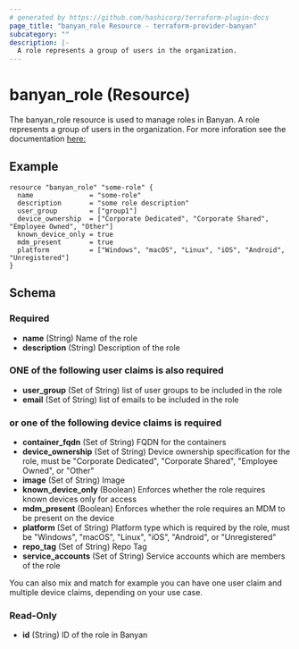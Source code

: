 ```yaml
---
# generated by https://github.com/hashicorp/terraform-plugin-docs
page_title: "banyan_role Resource - terraform-provider-banyan"
subcategory: ""
description: |-
  A role represents a group of users in the organization.
---
```


# banyan_role (Resource)

The banyan_role resource is used to manage roles in Banyan. A role represents a group of users in the organization. For more inforation see the documentation [here:](https://docs.banyanops.com/docs/feature-guides/administer-security-policies/roles/manage-roles/)

## Example
```hcl
resource "banyan_role" "some-role" {
  name              = "some-role"
  description       = "some role description"
  user_group        = ["group1"]
  device_ownership  = ["Corporate Dedicated", "Corporate Shared", "Employee Owned", "Other"]
  known_device_only = true
  mdm_present       = true
  platform          = ["Windows", "macOS", "Linux", "iOS", "Android", "Unregistered"]
}
```
<!-- schema generated by tfplugindocs -->
## Schema

### Required

- **name** (String) Name of the role
- **description** (String) Description of the role

### **ONE** of the following user claims is also required
- **user_group** (Set of String) list of user groups to be included in the role
- **email** (Set of String) list of emails to be included in the role

### or one of the following device claims is required

- **container_fqdn** (Set of String) FQDN for the containers
- **device_ownership** (Set of String) Device ownership specification for the role, must be "Corporate Dedicated", "Corporate Shared", "Employee Owned", or "Other"
- **image** (Set of String) Image
- **known_device_only** (Boolean) Enforces whether the role requires known devices only for access
- **mdm_present** (Boolean) Enforces whether the role requires an MDM to be present on the device
- **platform** (Set of String) Platform type which is required by the role, must be "Windows", "macOS", "Linux", "iOS", "Android", or "Unregistered"
- **repo_tag** (Set of String) Repo Tag
- **service_accounts** (Set of String) Service accounts which are members of the role

You can also mix and match for example you can have one user claim and multiple device claims, depending on your use case.

### Read-Only

- **id** (String) ID of the role in Banyan
